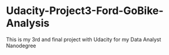 # Udacity-Project3-Ford-GoBike-Analysis
This is my 3rd and final project with Udacity for my Data Analyst Nanodegree
